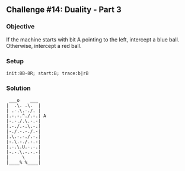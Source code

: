 ## Challenge #14: Duality - Part 3

### Objective

If the machine starts with bit A pointing to the left, intercept a blue ball. Otherwise, intercept a red ball.

### Setup

`init:8B-8R; start:B; trace:b|rB`

### Solution

	 ___o    ___
	|  .\. .\.  |
	| .-.\.-./. |
	|.-.-.^./.-.| A
	|-.-./.\.-.-|
	|.-./.-.\.-.|
	|-./.-.-./.-|
	|.\.-.-./.-.|
	|-.\.-./.-.-|
	|.-.\.U.-.-.|
	|-.-.\.-.-.-|
	|     \     |
	|____% %____|

